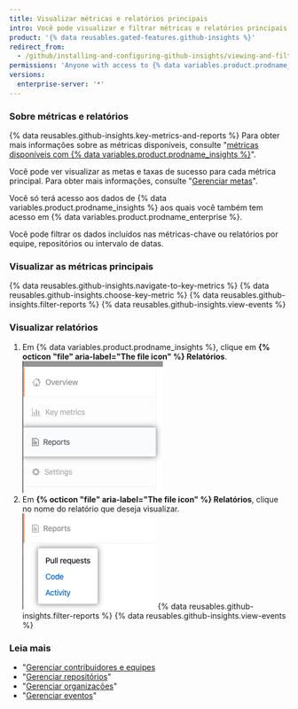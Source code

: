 ```yaml
---
title: Visualizar métricas e relatórios principais
intro: Você pode visualizar e filtrar métricas e relatórios principais para ajudá-lo a entender e melhorar o processo de entrega de software através dos dados.
product: '{% data reusables.gated-features.github-insights %}'
redirect_from:
  - /github/installing-and-configuring-github-insights/viewing-and-filtering-key-metrics-and-reports
permissions: 'Anyone with access to {% data variables.product.prodname_insights %} can view key metrics and reports.'
versions:
  enterprise-server: '*'
---
```


### Sobre métricas e relatórios

{% data reusables.github-insights.key-metrics-and-reports %} Para obter mais informações sobre as métricas disponíveis, consulte "[métricas disponíveis com {% data variables.product.prodname_insights %}](/insights/exploring-your-usage-of-github-enterprise/metrics-available-with-github-insights)".

Você pode ver visualizar as metas e taxas de sucesso para cada métrica principal. Para obter mais informações, consulte "[Gerenciar metas](/insights/installing-and-configuring-github-insights/managing-goals)".

Você só terá acesso aos dados de {% data variables.product.prodname_insights %} aos quais você também tem acesso em {% data variables.product.prodname_enterprise %}.

Você pode filtrar os dados incluídos nas métricas-chave ou relatórios por equipe, repositórios ou intervalo de datas.

### Visualizar as métricas principais

{% data reusables.github-insights.navigate-to-key-metrics %}
{% data reusables.github-insights.choose-key-metric %}
{% data reusables.github-insights.filter-reports %}
{% data reusables.github-insights.view-events %}

### Visualizar relatórios

1. Em {% data variables.product.prodname_insights %}, clique em **{% octicon "file" aria-label="The file icon" %} Relatórios**. ![Aba de relatórios](/assets/images/help/insights/reports-tab.png)
2. Em **{% octicon "file" aria-label="The file icon" %} Relatórios**, clique no nome do relatório que deseja visualizar. ![Lista de relatórios](/assets/images/help/insights/reports-list.png)
{% data reusables.github-insights.filter-reports %}
{% data reusables.github-insights.view-events %}

### Leia mais

- "[Gerenciar contribuidores e equipes](/insights/installing-and-configuring-github-insights/managing-contributors-and-teams)
- "[Gerenciar repositórios](/insights/installing-and-configuring-github-insights/managing-repositories)"
- "[Gerenciar organizações](/insights/installing-and-configuring-github-insights/managing-organizations)"
- "[Gerenciar eventos](/insights/installing-and-configuring-github-insights/managing-events)"
